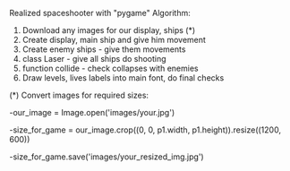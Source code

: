 Realized spaceshooter with "pygame"
Algorithm:
1. Download any images for our display, ships (*)
2. Create display, main ship and give him movement
3. Create enemy ships - give them movements
4. class Laser - give all ships do shooting
5. function collide - check collapses with enemies
6. Draw levels, lives labels into main font, do final checks

(*) Convert images for required sizes:

-our_image = Image.open('images/your.jpg')

-size_for_game = our_image.crop((0, 0, p1.width, p1.height)).resize((1200, 600))

-size_for_game.save('images/your_resized_img.jpg')
